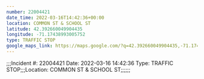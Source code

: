 ```yaml
---
number: 22004421
date_time: 2022-03-16T14:42:36+00:00
location: COMMON ST & SCHOOL ST
latitude: 42.392660049904435
longitude: -71.17438993005752
type: TRAFFIC STOP
google_maps_link: https://maps.google.com/?q=42.392660049904435,-71.17438993005752
---
```


;;;Incident #: 22004421  Date: 2022-03-16 14:42:36   Type: TRAFFIC STOP;;;Location: COMMON ST & SCHOOL ST;;;;;;
